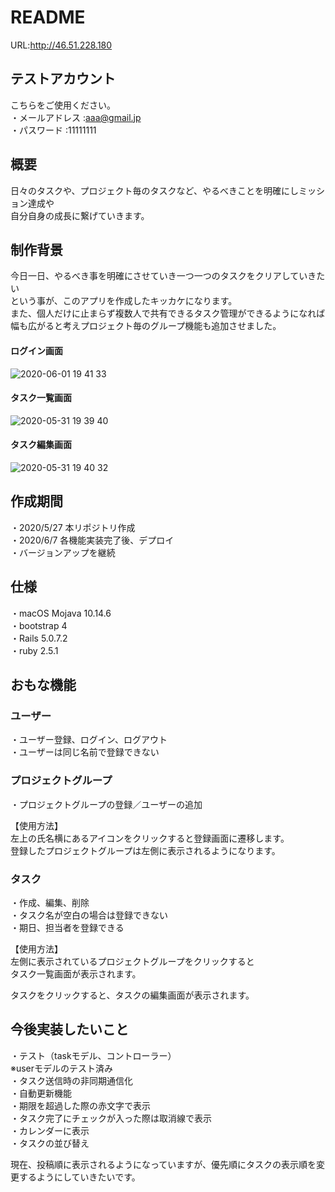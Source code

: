 # README
URL:http://46.51.228.180  

## テストアカウント
こちらをご使用ください。  
・メールアドレス :aaa@gmail.jp  
・パスワード    :11111111  

## 概要
日々のタスクや、プロジェクト毎のタスクなど、やるべきことを明確にしミッション達成や  
自分自身の成長に繋げていきます。

## 制作背景
今日一日、やるべき事を明確にさせていき一つ一つのタスクをクリアしていきたい  
という事が、このアプリを作成したキッカケになります。  
また、個人だけに止まらず複数人で共有できるタスク管理ができるようになれば  
幅も広がると考えプロジェクト毎のグループ機能も追加させました。

#### ログイン画面
![2020-06-01 19 41 33](https://user-images.githubusercontent.com/63290071/83401586-0eb7a500-a440-11ea-967f-d15bce1565f4.png)

#### タスク一覧画面
![2020-05-31 19 39 40](https://user-images.githubusercontent.com/63290071/83350423-f760b500-a376-11ea-8e58-143e8a1c5798.png)

#### タスク編集画面
![2020-05-31 19 40 32](https://user-images.githubusercontent.com/63290071/83350461-40186e00-a377-11ea-9eb8-ebd0a9003af6.png)

## 作成期間
・2020/5/27 本リポジトリ作成  
・2020/6/7 各機能実装完了後、デプロイ  
・バージョンアップを継続

## 仕様
・macOS Mojava 10.14.6  
・bootstrap 4  
・Rails 5.0.7.2  
・ruby 2.5.1

## おもな機能
### ユーザー
・ユーザー登録、ログイン、ログアウト  
・ユーザーは同じ名前で登録できない  

### プロジェクトグループ
・プロジェクトグループの登録／ユーザーの追加  
  
【使用方法】  
  左上の氏名横にあるアイコンをクリックすると登録画面に遷移します。  
  登録したプロジェクトグループは左側に表示されるようになります。

### タスク
・作成、編集、削除  
・タスク名が空白の場合は登録できない  
・期日、担当者を登録できる  
  
【使用方法】  
  左側に表示されているプロジェクトグループをクリックすると  
  タスク一覧画面が表示されます。  

  タスクをクリックすると、タスクの編集画面が表示されます。

## 今後実装したいこと
・テスト（taskモデル、コントローラー）  
  ※userモデルのテスト済み  
・タスク送信時の非同期通信化  
・自動更新機能  
・期限を超過した際の赤文字で表示  
・タスク完了にチェックが入った際は取消線で表示  
・カレンダーに表示  
・タスクの並び替え  

現在、投稿順に表示されるようになっていますが、優先順にタスクの表示順を変更するようにしていきたいです。
